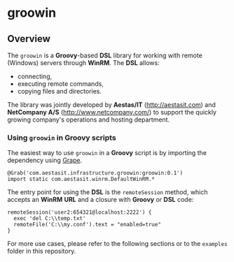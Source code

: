 # groowin

## Overview

The `groowin` is a **Groovy**-based **DSL** library for working with remote (Windows) servers through **WinRM**. The **DSL** allows:

- connecting,
- executing remote commands,
- copying files and directories.

The library was jointly developed by **Aestas/IT** (http://aestasit.com) and **NetCompany A/S** (http://www.netcompany.com/) to support the quickly growing company's operations and hosting department.

### Using `groowin` in Groovy scripts

The easiest way to use `groowin` in a **Groovy** script is by importing the dependency using [Grape](http://groovy.codehaus.org/Grape).

    @Grab('com.aestasit.infrastructure.groowin:groowin:0.1')
    import static com.aestasit.winrm.DefaultWinRM.*

The entry point for using the **DSL** is the `remoteSession` method, which accepts an **WinRM** **URL** and a closure with **Groovy** or **DSL** code:

    remoteSession('user2:654321@localhost:2222') {
      exec 'del C:\\temp.txt'
      remoteFile('C:\\my.conf').text = "enabled=true"
    }

For more use cases, please refer to the following sections or to the `examples` folder in this repository.

